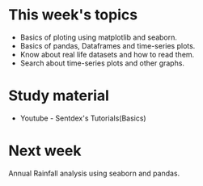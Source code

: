 # This week's topics
* Basics of ploting using matplotlib and seaborn.
* Basics of pandas, Dataframes and time-series plots.
* Know about real life datasets and how to read them.
* Search about time-series plots and other graphs.

# Study material
* Youtube - Sentdex's Tutorials(Basics)

# Next week
Annual Rainfall analysis using seaborn and pandas.